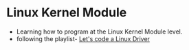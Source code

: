 # Linux Kernel Module
- Learning how to program at the Linux Kernel Module level.
- following the playlist- [Let's code a Linux Driver](https://www.youtube.com/watch?v=x1Y203vH-Dc&list=PLCGpd0Do5-I3b5TtyqeF1UdyD4C-S-dMa&pp=iAQB)

